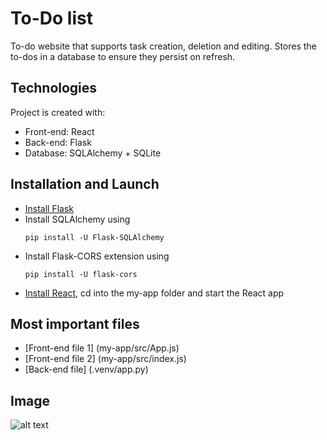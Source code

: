 # To-Do list
To-do website that supports task creation, deletion and editing. Stores the to-dos in a database to ensure they persist on refresh.

## Technologies
Project is created with:
- Front-end: React
- Back-end: Flask
- Database: SQLAlchemy + SQLite

## Installation and Launch
- [Install Flask](https://flask.palletsprojects.com/en/2.0.x/installation/)
- Install SQLAlchemy using 
  ```
  pip install -U Flask-SQLAlchemy
  ```
- Install Flask-CORS extension using
  ```
  pip install -U flask-cors
  ```
- [Install React](https://www.freecodecamp.org/news/install-react-with-create-react-app/), cd into the my-app folder and start the React app

## Most important files
- [Front-end file 1] (my-app/src/App.js)
- [Front-end file 2] (my-app/src/index.js)
- [Back-end file] (.venv/app.py)

## Image

![alt text](https://github.com/Fima1/To-do_list/blob/main/website_screenshot.png?raw=true)
